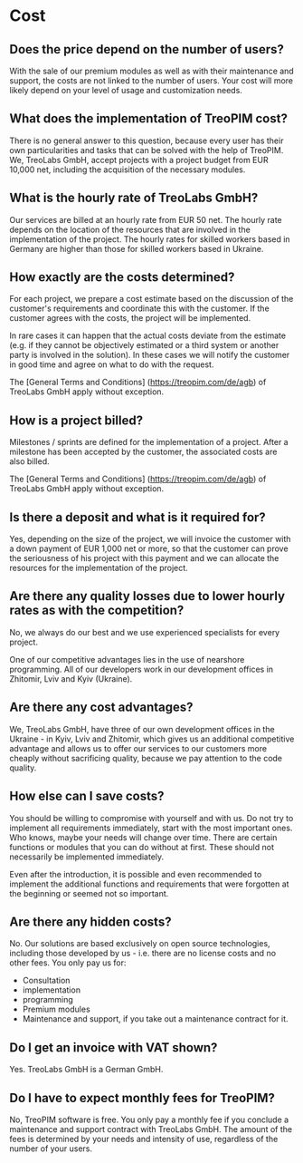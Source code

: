 # Cost



## Does the price depend on the number of users?

With the sale of our premium modules as well as with their maintenance and support, the costs are not linked to the number of users. Your cost will more likely depend on your level of usage and customization needs.



## What does the implementation of TreoPIM cost?

There is no general answer to this question, because every user has their own particularities and tasks that can be solved with the help of TreoPIM. We, TreoLabs GmbH, accept projects with a project budget from EUR 10,000 net, including the acquisition of the necessary modules.



## What is the hourly rate of TreoLabs GmbH?

Our services are billed at an hourly rate from EUR 50 net. The hourly rate depends on the location of the resources that are involved in the implementation of the project. The hourly rates for skilled workers based in Germany are higher than those for skilled workers based in Ukraine.



## How exactly are the costs determined?

For each project, we prepare a cost estimate based on the discussion of the customer's requirements and coordinate this with the customer. If the customer agrees with the costs, the project will be implemented.

In rare cases it can happen that the actual costs deviate from the estimate (e.g. if they cannot be objectively estimated or a third system or another party is involved in the solution). In these cases we will notify the customer in good time and agree on what to do with the request.

The [General Terms and Conditions] (https://treopim.com/de/agb) of TreoLabs GmbH apply without exception.



## How is a project billed?

Milestones / sprints are defined for the implementation of a project. After a milestone has been accepted by the customer, the associated costs are also billed.

The [General Terms and Conditions] (https://treopim.com/de/agb) of TreoLabs GmbH apply without exception.

  

## Is there a deposit and what is it required for?

Yes, depending on the size of the project, we will invoice the customer with a down payment of EUR 1,000 net or more, so that the customer can prove the seriousness of his project with this payment and we can allocate the resources for the implementation of the project.

  

## Are there any quality losses due to lower hourly rates as with the competition?

No, we always do our best and we use experienced specialists for every project.

One of our competitive advantages lies in the use of nearshore programming. All of our developers work in our development offices in Zhitomir, Lviv and Kyiv (Ukraine).

  

## Are there any cost advantages?

We, TreoLabs GmbH, have three of our own development offices in the Ukraine - in Kyiv, Lviv and Zhitomir, which gives us an additional competitive advantage and allows us to offer our services to our customers more cheaply without sacrificing quality, because we pay attention to the code quality.

  

## How else can I save costs?

You should be willing to compromise with yourself and with us. Do not try to implement all requirements immediately, start with the most important ones. Who knows, maybe your needs will change over time. There are certain functions or modules that you can do without at first. These should not necessarily be implemented immediately.

Even after the introduction, it is possible and even recommended to implement the additional functions and requirements that were forgotten at the beginning or seemed not so important.

  

## Are there any hidden costs?

No. Our solutions are based exclusively on open source technologies, including those developed by us - i.e. there are no license costs and no other fees. You only pay us for:

- Consultation
- implementation
- programming
- Premium modules
- Maintenance and support, if you take out a maintenance contract for it.




## Do I get an invoice with VAT shown?

Yes. TreoLabs GmbH is a German GmbH.



## Do I have to expect monthly fees for TreoPIM?

No, TreoPIM software is free. You only pay a monthly fee if you conclude a maintenance and support contract with TreoLabs GmbH. The amount of the fees is determined by your needs and intensity of use, regardless of the number of your users.
